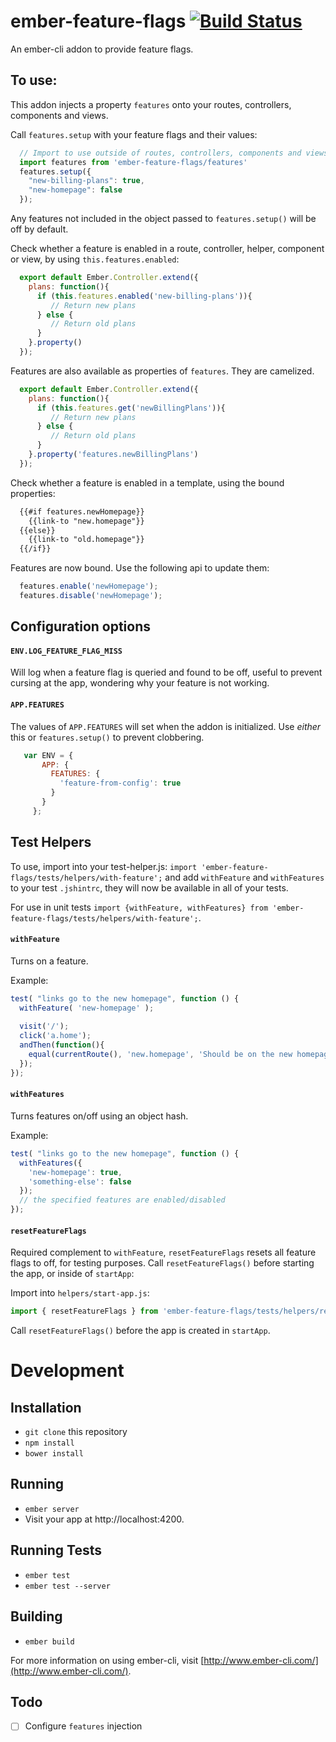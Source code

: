 # ember-feature-flags [![Build Status](https://travis-ci.org/kategengler/ember-feature-flags.svg?branch=master)](https://travis-ci.org/kategengler/ember-feature-flags)
An ember-cli addon to provide feature flags. 

## To use: 

This addon injects a property `features` onto your routes, controllers, components and views. 

Call `features.setup` with your feature flags and their values:

```js
  // Import to use outside of routes, controllers, components and views.
  import features from 'ember-feature-flags/features'
  features.setup({
    "new-billing-plans": true, 
    "new-homepage": false
  });
```

Any features not included in the object passed to `features.setup()` will be off by default.

Check whether a feature is enabled in a route, controller, helper, component or view, by using `this.features.enabled`:

```js
  export default Ember.Controller.extend({
    plans: function(){
      if (this.features.enabled('new-billing-plans')){
         // Return new plans
      } else {
         // Return old plans
      }
    }.property()
  });
```

Features are also available as properties of `features`. They are camelized. 

```js
  export default Ember.Controller.extend({
    plans: function(){
      if (this.features.get('newBillingPlans')){
         // Return new plans
      } else {
         // Return old plans
      }
    }.property('features.newBillingPlans')
  });
```


Check whether a feature is enabled in a template, using the bound properties: 

```html
  {{#if features.newHomepage}}
    {{link-to "new.homepage"}}
  {{else}}
    {{link-to "old.homepage"}}
  {{/if}}
```

Features are now bound. Use the following api to update them:

```js
  features.enable('newHomepage');
  features.disable('newHomepage');
```

## Configuration options

#### `ENV.LOG_FEATURE_FLAG_MISS`
Will log when a feature flag is queried and found to be off, useful to prevent cursing at the app, 
wondering why your feature is not working.


#### `APP.FEATURES`
The values of `APP.FEATURES` will set when the addon is initialized. Use *either* this or `features.setup()` to prevent clobbering. 

```js
   var ENV = {
       APP: {
         FEATURES: {
           'feature-from-config': true
         }
       }
     };
```
## Test Helpers

To use, import into your test-helper.js: `import 'ember-feature-flags/tests/helpers/with-feature';` 
and add `withFeature` and `withFeatures` to your test `.jshintrc`, they will now be available in all 
of your tests.

For use in unit tests `import {withFeature, withFeatures} from 'ember-feature-flags/tests/helpers/with-feature';`.

#### `withFeature`

Turns on a feature.

Example: 

```js
test( "links go to the new homepage", function () {
  withFeature( 'new-homepage' );
  
  visit('/');  
  click('a.home');
  andThen(function(){
    equal(currentRoute(), 'new.homepage', 'Should be on the new homepage');
  });
});
```

#### `withFeatures`

Turns features on/off using an object hash.

Example: 

```js
test( "links go to the new homepage", function () {
  withFeatures({
    'new-homepage': true,
    'something-else': false
  });
  // the specified features are enabled/disabled
});
```

#### `resetFeatureFlags`
Required complement to `withFeature`, `resetFeatureFlags` resets all feature flags to off, for testing purposes.
Call `resetFeatureFlags()` before starting the app, or inside of `startApp`:

Import into `helpers/start-app.js`: 

```js
import { resetFeatureFlags } from 'ember-feature-flags/tests/helpers/reset-feature-flags';
```

Call `resetFeatureFlags()` before the app is created in `startApp`.

# Development

## Installation

* `git clone` this repository
* `npm install`
* `bower install`

## Running

* `ember server`
* Visit your app at http://localhost:4200.

## Running Tests

* `ember test`
* `ember test --server`

## Building

* `ember build`

For more information on using ember-cli, visit [http://www.ember-cli.com/](http://www.ember-cli.com/).

## Todo

- [ ] Configure `features` injection
